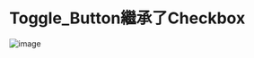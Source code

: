 # Toggle_Button繼承了Checkbox
![image](https://github.com/Arbeliwus/Toggle_Button/assets/75787992/19aed649-1944-4e2d-b625-e9cb1ffaeeb0)
